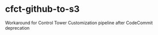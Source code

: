 # cfct-github-to-s3
Workaround for Control Tower Customization pipeline after CodeCommit deprecation

